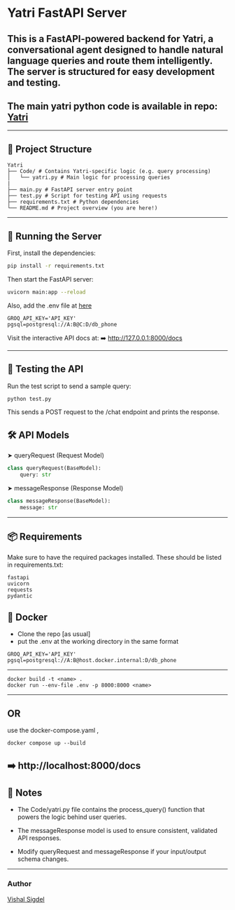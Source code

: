 # Yatri FastAPI Server

This is a FastAPI-powered backend for **Yatri**, a conversational agent designed to handle natural language queries and route them intelligently. The server is structured for easy development and testing.
---
The main yatri python code is available in repo: [Yatri](https://github.com/Page-Vishal/Yatri)
---

---

## 📁 Project Structure

```
Yatri
├── Code/ # Contains Yatri-specific logic (e.g. query processing) 
│   └── yatri.py # Main logic for processing queries 
|
├── main.py # FastAPI server entry point 
├── test.py # Script for testing API using requests 
├── requirements.txt # Python dependencies 
└── README.md # Project overview (you are here!)
```
---

## 🚀 Running the Server

First, install the dependencies:

```bash
pip install -r requirements.txt
```
Then start the FastAPI server:
```bash
uvicorn main:app --reload
```
Also, add the .env file at [here](./Code/Assets)
```
GROQ_API_KEY='API_KEY'
pgsql=postgresql://A:B@C:D/db_phone
```

Visit the interactive API docs at:
➡️ http://127.0.0.1:8000/docs

---
## 🧪 Testing the API
Run the test script to send a sample query:
```bash
python test.py
```
This sends a POST request to the /chat endpoint and prints the response.

## 🛠️ API Models
➤ queryRequest (Request Model)
```python
class queryRequest(BaseModel):
    query: str
```
➤ messageResponse (Response Model)
```python
class messageResponse(BaseModel):
    message: str
```
---
## 📦 Requirements
Make sure to have the required packages installed. These should be listed in requirements.txt:
```
fastapi
uvicorn
requests
pydantic

```
## 🐳 Docker
- Clone the repo [as usual]
- put the .env at the working directory in the same format
```
GROQ_API_KEY='API_KEY'
pgsql=postgresql://A:B@host.docker.internal:D/db_phone
```
---
```
docker build -t <name> .
docker run --env-file .env -p 8000:8000 <name>
```
---
OR 
---
use the docker-compose.yaml ,
```
docker compose up --build
```
➡️ http://localhost:8000/docs
---
## 📌 Notes
- The Code/yatri.py file contains the process_query() function that powers the logic behind user queries.

- The messageResponse model is used to ensure consistent, validated API responses.

- Modify queryRequest and messageResponse if your input/output schema changes.
---
### Author
[Vishal Sigdel](https://github.com/Page-Vishal)
